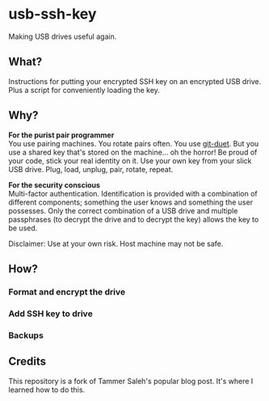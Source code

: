 # usb-ssh-key

Making USB drives useful again.

## What?

Instructions for putting your encrypted SSH key on an encrypted USB drive.
Plus a script for conveniently loading the key.

## Why?

**For the purist pair programmer**  
You use pairing machines. You rotate pairs often. You use [git-duet].
But you use a shared key that's stored on the machine... oh the horror!
Be proud of your code, stick your real identity on it.
Use your own key from your slick USB drive.
Plug, load, unplug, pair, rotate, repeat.

**For the security conscious**  
Multi-factor authentication. Identification is provided with a combination of
different components; something the user knows and something the user possesses.
Only the correct combination of a USB drive and multiple passphrases (to decrypt
the drive and to decrypt the key) allows the key to be used.

Disclaimer: Use at your own risk. Host machine may not be safe.

## How?

### Format and encrypt the drive

### Add SSH key to drive

### Backups

## Credits

This repository is a fork of Tammer Saleh's popular blog post.
It's where I learned how to do this.

[git-duet]: https://github.com/git-duet/git-duet
[tsaleh]: http://tammersaleh.com/posts/building-an-encrypted-usb-drive-for-your-ssh-keys-in-os-x/
